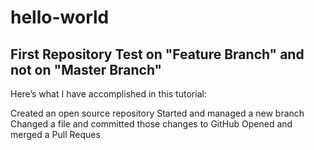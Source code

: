 # hello-world
First Repository
Test on "Feature Branch" and not on "Master Branch"
----------------------------------------------------

Here’s what I have accomplished in this tutorial:

Created an open source repository
Started and managed a new branch
Changed a file and committed those changes to GitHub
Opened and merged a Pull Reques
